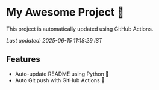 # My Awesome Project 🚀

This project is automatically updated using GitHub Actions.

_Last updated: 2025-06-15 11:18:29 IST_

## Features
- Auto-update README using Python 🐍
- Auto Git push with GitHub Actions 🤖
